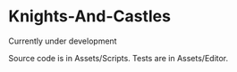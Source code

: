 # Knights-And-Castles
Currently under development

Source code is in Assets/Scripts.
Tests are in Assets/Editor.
